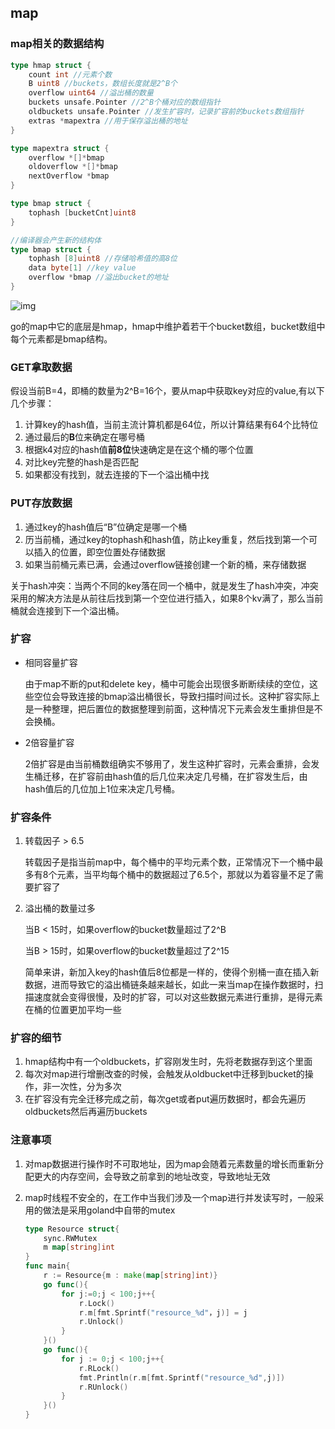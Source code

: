 ## map

### map相关的数据结构

```go
type hmap struct {
    count int //元素个数
    B uint8 //buckets，数组长度就是2^B个
    overflow uint64 //溢出桶的数量
    buckets unsafe.Pointer //2^B个桶对应的数组指针
    oldbuckets unsafe.Pointer //发生扩容时，记录扩容前的buckets数组指针
    extras *mapextra //用于保存溢出桶的地址
}

type mapextra struct {
    overflow *[]*bmap
    oldoverflow *[]*bmap
    nextOverflow *bmap
}

type bmap struct {
    tophash [bucketCnt]uint8
}

//编译器会产生新的结构体
type bmap struct {
    tophash [8]uint8 //存储哈希值的高8位
    data byte[1] //key value
    overflow *bmap //溢出bucket的地址
}
```



![img](https://p3-juejin.byteimg.com/tos-cn-i-k3u1fbpfcp/7f281ea45dfc4969a3ebba2239abb2ed~tplv-k3u1fbpfcp-zoom-in-crop-mark:3024:0:0:0.awebp)

go的map中它的底层是hmap，hmap中维护着若干个bucket数组，bucket数组中每个元素都是bmap结构。

### GET拿取数据

假设当前B=4，即桶的数量为2^B=16个，要从map中获取key对应的value,有以下几个步骤：

1. 计算key的hash值，当前主流计算机都是64位，所以计算结果有64个比特位
2. 通过最后的**B**位来确定在哪号桶
3. 根据k4对应的hash值**前8位**快速确定是在这个桶的哪个位置
4. 对比key完整的hash是否匹配
5. 如果都没有找到，就去连接的下一个溢出桶中找



### PUT存放数据

1. 通过key的hash值后“B”位确定是哪一个桶
2. 历当前桶，通过key的tophash和hash值，防止key重复，然后找到第一个可以插入的位置，即空位置处存储数据
3. 如果当前桶元素已满，会通过overflow链接创建一个新的桶，来存储数据

关于hash冲突：当两个不同的key落在同一个桶中，就是发生了hash冲突，冲突采用的解决方法是从前往后找到第一个空位进行插入，如果8个kv满了，那么当前桶就会连接到下一个溢出桶。



### 扩容

- 相同容量扩容

  由于map不断的put和delete key，桶中可能会出现很多断断续续的空位，这些空位会导致连接的bmap溢出桶很长，导致扫描时间过长。这种扩容实际上是一种整理，把后置位的数据整理到前面，这种情况下元素会发生重排但是不会换桶。

- 2倍容量扩容

  2倍扩容是由当前桶数组确实不够用了，发生这种扩容时，元素会重排，会发生桶迁移，在扩容前由hash值的后几位来决定几号桶，在扩容发生后，由hash值后的几位加上1位来决定几号桶。

  

### 扩容条件

1. 转载因子 > 6.5

   转载因子是指当前map中，每个桶中的平均元素个数，正常情况下一个桶中最多有8个元素，当平均每个桶中的数据超过了6.5个，那就以为着容量不足了需要扩容了

2. 溢出桶的数量过多

   当B < 15时，如果overflow的bucket数量超过了2^B

   当B > 15时，如果overflow的bucket数量超过了2^15

   简单来讲，新加入key的hash值后8位都是一样的，使得个别桶一直在插入新数据，进而导致它的溢出桶链条越来越长，如此一来当map在操作数据时，扫描速度就会变得很慢，及时的扩容，可以对这些数据元素进行重排，是得元素在桶的位置更加平均一些

   

### 扩容的细节

1. hmap结构中有一个oldbuckets，扩容刚发生时，先将老数据存到这个里面
2. 每次对map进行增删改查的时候，会触发从oldbucket中迁移到bucket的操作，非一次性，分为多次
3. 在扩容没有完全迁移完成之前，每次get或者put遍历数据时，都会先遍历oldbuckets然后再遍历buckets



### 注意事项

1. 对map数据进行操作时不可取地址，因为map会随着元素数量的增长而重新分配更大的内存空间，会导致之前拿到的地址改变，导致地址无效

2. map时线程不安全的，在工作中当我们涉及一个map进行并发读写时，一般采用的做法是采用goland中自带的mutex

   ```go
   type Resource struct{
       sync.RWMutex
       m map[string]int
   }
   func main{
       r := Resource{m : make(map[string]int)}
       go func(){
           for j:=0;j < 100;j++{
               r.Lock()
               r.m[fmt.Sprintf("resource_%d"，j)] = j
               r.Unlock()
           }
       }()
       go func(){
           for j := 0;j < 100;j++{
               r.RLock()
               fmt.Println(r.m[fmt.Sprintf("resource_%d",j)])
               r.RUnlock()
           }
       }()
   }
   ```

   